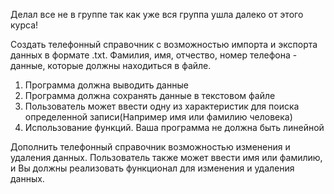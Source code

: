 Делал все не в группе так как уже вся группа ушла далеко от этого курса!

Создать телефонный справочник с возможностью импорта и экспорта данных в формате .txt. Фамилия, имя, отчество, номер телефона - данные, которые должны находиться в файле.
1. Программа должна выводить данные
2. Программа должна сохранять данные в
текстовом файле
3. Пользователь может ввести одну из
характеристик для поиска определенной записи(Например имя или фамилию человека)
4. Использование функций. Ваша программа не должна быть линейной

Дополнить телефонный справочник возможностью изменения и удаления данных. 
Пользователь также может ввести имя или фамилию, и Вы должны реализовать функционал для изменения и удаления данных.